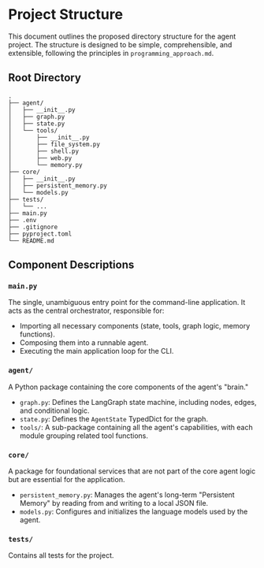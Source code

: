 # Project Structure

This document outlines the proposed directory structure for the agent project. The structure is designed to be simple, comprehensible, and extensible, following the principles in `programming_approach.md`.

## Root Directory

```
.
├── agent/
│   ├── __init__.py
│   ├── graph.py
│   ├── state.py
│   └── tools/
│       ├── __init__.py
│       ├── file_system.py
│       ├── shell.py
│       ├── web.py
│       └── memory.py
├── core/
│   ├── __init__.py
│   ├── persistent_memory.py
│   └── models.py
├── tests/
│   └── ...
├── main.py
├── .env
├── .gitignore
├── pyproject.toml
└── README.md
```

## Component Descriptions

### `main.py`
The single, unambiguous entry point for the command-line application. It acts as the central orchestrator, responsible for:
- Importing all necessary components (state, tools, graph logic, memory functions).
- Composing them into a runnable agent.
- Executing the main application loop for the CLI.

### `agent/`
A Python package containing the core components of the agent's "brain."
-   `graph.py`: Defines the LangGraph state machine, including nodes, edges, and conditional logic.
-   `state.py`: Defines the `AgentState` TypedDict for the graph.
-   `tools/`: A sub-package containing all the agent's capabilities, with each module grouping related tool functions.

### `core/`
A package for foundational services that are not part of the core agent logic but are essential for the application.
-   `persistent_memory.py`: Manages the agent's long-term "Persistent Memory" by reading from and writing to a local JSON file.
-   `models.py`: Configures and initializes the language models used by the agent.

### `tests/`
Contains all tests for the project.
